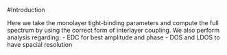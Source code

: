 #Introduction

Here we take the monolayer tight-binding parameters and compute the full spectrum by using the correct form of interlayer coupling.
We also perform analysis regarding:
    - EDC for best amplitude and phase
    - DOS and LDOS to have spacial resolution
